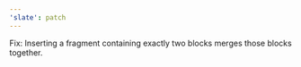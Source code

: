 ```yaml
---
'slate': patch
---
```


Fix: Inserting a fragment containing exactly two blocks merges those blocks together.
